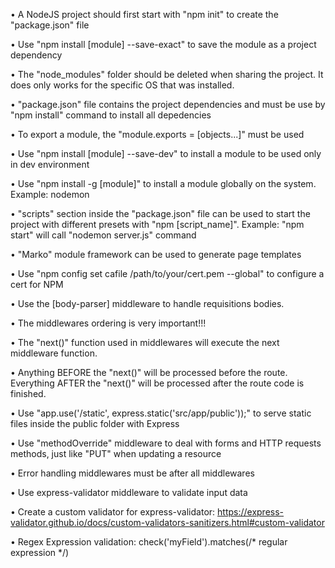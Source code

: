 • A NodeJS project should first start with "npm init" to create the "package.json" file

• Use "npm install [module] --save-exact" to save the module as a project dependency

• The "node_modules" folder should be deleted when sharing the project. It does only works for the specific OS that was installed.

• "package.json" file contains the project dependencies and must be use by "npm install" command to install all depedencies

• To export a module, the "module.exports = [objects...]" must be used

• Use "npm install [module] --save-dev" to install a module to be used only in dev environment

• Use "npm install -g [module]" to install a module globally on the system. Example: nodemon

• "scripts" section inside the "package.json" file can be used to start the project with different presets with "npm [script_name]". Example: "npm start" will call "nodemon server.js" command

• "Marko" module framework can be used to generate page templates

• Use "npm config set cafile /path/to/your/cert.pem --global" to configure a cert for NPM

• Use the [body-parser] middleware to handle requisitions bodies.

• The middlewares ordering is very important!!!

• The "next()" function used in middlewares will execute the next middleware function. 

• Anything BEFORE the "next()" will be processed before the route. Everything AFTER the "next()" will be processed after the route code is finished.

• Use "app.use('/static', express.static('src/app/public'));" to serve static files inside the public folder 
with Express

• Use "methodOverride" middleware to deal with forms and HTTP requests methods, just like "PUT" when updating a resource

• Error handling middlewares must be after all middlewares

• Use express-validator middleware to validate input data

• Create a custom validator for express-validator: https://express-validator.github.io/docs/custom-validators-sanitizers.html#custom-validator

• Regex Expression validation: check('myField').matches(/* regular expression */)